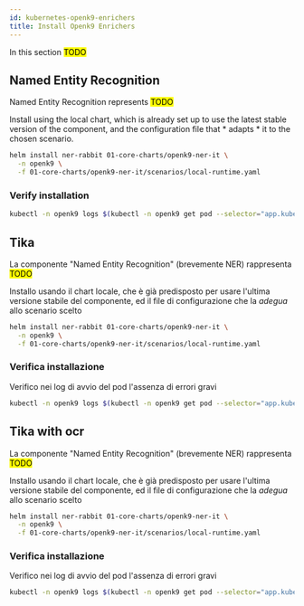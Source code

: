 ```yaml
---
id: kubernetes-openk9-enrichers
title: Install Openk9 Enrichers
---
```


In this section <mark>TODO</mark>

## Named Entity Recognition

Named Entity Recognition represents <mark>TODO</mark>

Install using the local chart, which is already set up to use the latest stable version of the component,
and the configuration file that * adapts * it to the chosen scenario.

```bash
helm install ner-rabbit 01-core-charts/openk9-ner-it \
  -n openk9 \
  -f 01-core-charts/openk9-ner-it/scenarios/local-runtime.yaml
```



### Verify installation



```bash
kubectl -n openk9 logs $(kubectl -n openk9 get pod --selector="app.kubernetes.io/name=openk9-ner-it" -o name)
```

## Tika

La componente "Named Entity Recognition" (brevemente NER) rappresenta <mark>TODO</mark>

Installo usando il chart locale, che è già predisposto per usare l'ultima versione stabile del componente, ed il file di configurazione che la *adegua* allo scenario scelto

```bash
helm install ner-rabbit 01-core-charts/openk9-ner-it \
  -n openk9 \
  -f 01-core-charts/openk9-ner-it/scenarios/local-runtime.yaml
```



### Verifica installazione

Verifico nei log di avvio del pod l'assenza di errori gravi

```bash
kubectl -n openk9 logs $(kubectl -n openk9 get pod --selector="app.kubernetes.io/name=openk9-ner-it" -o name)
```

## Tika with ocr

La componente "Named Entity Recognition" (brevemente NER) rappresenta <mark>TODO</mark>

Installo usando il chart locale, che è già predisposto per usare l'ultima versione stabile del componente, ed il file di configurazione che la *adegua* allo scenario scelto

```bash
helm install ner-rabbit 01-core-charts/openk9-ner-it \
  -n openk9 \
  -f 01-core-charts/openk9-ner-it/scenarios/local-runtime.yaml
```



### Verifica installazione

Verifico nei log di avvio del pod l'assenza di errori gravi

```bash
kubectl -n openk9 logs $(kubectl -n openk9 get pod --selector="app.kubernetes.io/name=openk9-ner-it" -o name)
```

